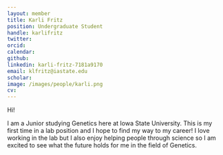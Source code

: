 ```yaml
---
layout: member
title: Karli Fritz
position: Undergraduate Student
handle: karlifritz
twitter: 
orcid: 
calendar: 
github: 
linkedin: karli-fritz-7181a9170
email: klfritz@iastate.edu
scholar: 
image: /images/people/karli.png
cv: 
---
```


Hi!

I am a Junior studying Genetics here at Iowa State University. This is my first time in a lab position and I hope to find my way to my career! I love working in the lab but I also enjoy helping people through science so I am excited to see what the future holds for me in the field of Genetics. 
